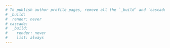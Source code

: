```yaml
---
# To publish author profile pages, remove all the `_build` and `cascade` settings below.
# _build:
#  render: never
# cascade:
#  _build:
#    render: never
#    list: always
---
```

